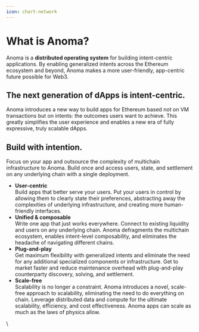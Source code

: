 ```yaml
---
icon: chart-network
---
```


# What is Anoma?

Anoma is a **distributed operating system** for building intent-centric applications. By enabling generalized intents across the Ethereum ecosystem and beyond, Anoma makes a more user-friendly, app-centric future possible for Web3.

## The next generation of dApps is intent-centric.

Anoma introduces a new way to build apps for Ethereum based not on VM transactions but on intents: the outcomes users want to achieve. This greatly simplifies the user experience and enables a new era of fully expressive, truly scalable dApps.

## Build with intention.

Focus on your app and outsource the complexity of multichain infrastructure to Anoma. Build once and access users, state, and settlement on any underlying chain with a single deployment.

* **User-centric**\
  Build apps that better serve your users. Put your users in control by allowing them to clearly state their preferences, abstracting away the complexities of underlying infrastructure, and creating more human-friendly interfaces.
* **Unified & composable**\
  Write one app that just works everywhere. Connect to existing liquidity and users on any underlying chain. Anoma defragments the multichain ecosystem, enables intent-level composability, and eliminates the headache of navigating different chains.&#x20;
* **Plug-and-play**\
  Get maximum flexibility with generalized intents and eliminate the need for any additional specialized components or infrastructure. Get to market faster and reduce maintenance overhead with plug-and-play counterparty discovery, solving, and settlement.
* **Scale-free**\
  Scalability is no longer a constraint. Anoma introduces a novel, scale-free approach to scalability, eliminating the need to do everything on chain. Leverage distributed data and compute for the ultimate scalability, efficiency, and cost effectiveness. Anoma apps can scale as much as the laws of physics allow.

\




